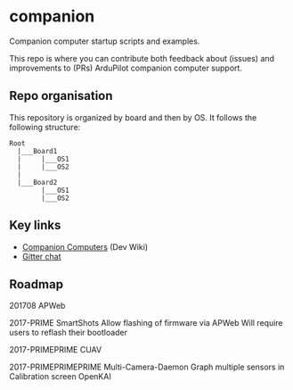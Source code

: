 # companion

Companion computer startup scripts and examples.

This repo is where you can contribute both feedback about (issues) and improvements to (PRs) ArduPilot companion computer support.


## Repo organisation

This repository is organized by board and then by OS. It follows the following structure:

```
Root
  |___Board1
  |     |___OS1
  |     |___OS2
  |
  |___Board2
  		|___OS1
  		|___OS2
```  
## Key links

* [Companion Computers](http://ardupilot.org/dev/docs/companion-computers.html) (Dev Wiki)
* [Gitter chat](https://gitter.im/ArduPilot/companion)



## Roadmap

201708
  APWeb

2017-PRIME
  SmartShots
  Allow flashing of firmware via APWeb
    Will require users to reflash their bootloader

2017-PRIMEPRIME
  CUAV

2017-PRIMEPRIMEPRIME
  Multi-Camera-Daemon
  Graph multiple sensors in Calibration screen
  OpenKAI
